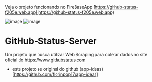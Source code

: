 Veja o projeto funcionando no FireBaseApp [https://github-status-f205e.web.app](https://github-status-f205e.web.app)

![image](https://user-images.githubusercontent.com/43863949/78097685-45772d80-73b3-11ea-9200-62e550d55e1b.png)
![image](https://user-images.githubusercontent.com/43863949/78097655-32fcf400-73b3-11ea-804f-422f9efe3a63.png)

# GitHub-Status-Server
Um projeto que busca utilizar Web Scraping para coletar dados no site oficial do https://www.githubstatus.com


- este projeto se original do github (app-ideas)[https://github.com/florinpop17/app-ideas]

